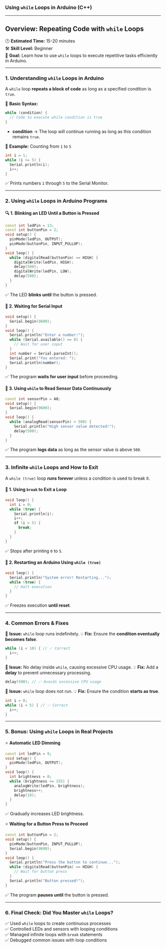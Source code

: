 ### **Using `while` Loops in Arduino (C++)**

---

## **Overview: Repeating Code with `while` Loops**  
🕒 **Estimated Time:** 15-20 minutes  
🛠 **Skill Level:** Beginner  
🎯 **Goal:** Learn how to use `while` loops to execute repetitive tasks efficiently in Arduino.

---

### **1. Understanding `while` Loops in Arduino**  
A `while` loop **repeats a block of code** as long as a specified condition is `true`.

👀 **Basic Syntax:**  
```cpp
while (condition) {
  // Code to execute while condition is true
}
```
- **condition** → The loop will continue running as long as this condition remains `true`.

📌 **Example:** Counting from `1` to `5`
```cpp
int i = 1;
while (i <= 5) {
  Serial.println(i);
  i++;
}
```
✅ Prints numbers `1` through `5` to the Serial Monitor.

---

### **2. Using `while` Loops in Arduino Programs**  

#### 🔍 **1. Blinking an LED Until a Button is Pressed**
```cpp
const int ledPin = 13;
const int buttonPin = 2;
void setup() {
  pinMode(ledPin, OUTPUT);
  pinMode(buttonPin, INPUT_PULLUP);
}
void loop() {
  while (digitalRead(buttonPin) == HIGH) {
    digitalWrite(ledPin, HIGH);
    delay(500);
    digitalWrite(ledPin, LOW);
    delay(500);
  }
}
```
✅ The LED **blinks until** the button is pressed.

#### 📑 **2. Waiting for Serial Input**
```cpp
void setup() {
  Serial.begin(9600);
}
void loop() {
  Serial.println("Enter a number:");
  while (Serial.available() == 0) {
    // Wait for user input
  }
  int number = Serial.parseInt();
  Serial.print("You entered: ");
  Serial.println(number);
}
```
✅ The program **waits for user input** before proceeding.

#### 🔄 **3. Using `while` to Read Sensor Data Continuously**
```cpp
const int sensorPin = A0;
void setup() {
  Serial.begin(9600);
}
void loop() {
  while (analogRead(sensorPin) > 500) {
    Serial.println("High sensor value detected!");
    delay(500);
  }
}
```
✅ The program **logs data** as long as the sensor value is above `500`.

---

### **3. Infinite `while` Loops and How to Exit**
A `while (true)` loop **runs forever** unless a condition is used to break it.

#### 📌 **1. Using `break` to Exit a Loop**
```cpp
void loop() {
  int i = 0;
  while (true) {
    Serial.println(i);
    i++;
    if (i > 5) {
      break;
    }
  }
}
```
✅ Stops after printing `0` to `5`.

#### 🔄 **2. Restarting an Arduino Using `while (true)`**
```cpp
void loop() {
  Serial.println("System error! Restarting...");
  while (true) {
    // Halt execution
  }
}
```
✅ Freezes execution **until reset**.

---

### **4. Common Errors & Fixes**

🚨 **Issue:** `while` loop runs indefinitely.
💡 **Fix:** Ensure the **condition eventually becomes false**.
```cpp
while (i < 10) { // ✅ Correct
  i++;
}
```

🚨 **Issue:** No delay inside `while`, causing excessive CPU usage.
💡 **Fix:** Add a **delay** to prevent unnecessary processing.
```cpp
delay(500); // ✅ Avoids excessive CPU usage
```

🚨 **Issue:** `while` loop does not run.
💡 **Fix:** Ensure the condition **starts as true**.
```cpp
int i = 0;
while (i < 5) { // ✅ Correct
  i++;
}
```

---

### **5. Bonus: Using `while` Loops in Real Projects**

⭐ **Automatic LED Dimming**
```cpp
const int ledPin = 9;
void setup() {
  pinMode(ledPin, OUTPUT);
}
void loop() {
  int brightness = 0;
  while (brightness <= 255) {
    analogWrite(ledPin, brightness);
    brightness++;
    delay(10);
  }
}
```
✅ Gradually increases LED brightness.

⭐ **Waiting for a Button Press to Proceed**
```cpp
const int buttonPin = 2;
void setup() {
  pinMode(buttonPin, INPUT_PULLUP);
  Serial.begin(9600);
}
void loop() {
  Serial.println("Press the button to continue...");
  while (digitalRead(buttonPin) == HIGH) {
    // Wait for button press
  }
  Serial.println("Button pressed!");
}
```
✅ The program **pauses until** the button is pressed.

---

### **6. Final Check: Did You Master `while` Loops?**  
✅ Used `while` loops to create continuous processes  
✅ Controlled LEDs and sensors with looping conditions  
✅ Managed infinite loops with `break` statements  
✅ Debugged common issues with loop conditions  

